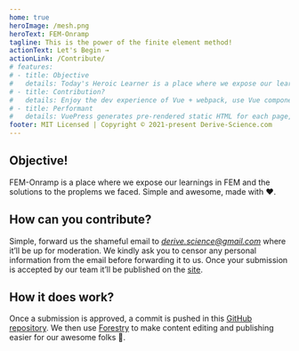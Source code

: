 ```yaml
---
home: true
heroImage: /mesh.png
heroText: FEM-Onramp
tagline: This is the power of the finite element method!
actionText: Let's Begin →
actionLink: /Contribute/
# features:
# - title: Objective
#   details: Today's Heroic Learner is a place where we expose our learnings in various technologies and the solutions to the proplems we faced. Simple and awesome, made with ❤.
# - title: Contribution?
#   details: Enjoy the dev experience of Vue + webpack, use Vue components in markdown, and develop custom themes with Vue.
# - title: Performant
#   details: VuePress generates pre-rendered static HTML for each page, and runs as an SPA once a page is loaded.
footer: MIT Licensed | Copyright © 2021-present Derive-Science.com
---
```


## Objective!
FEM-Onramp is a place where we expose our learnings in FEM and the solutions to the proplems we faced. Simple and awesome, made with ❤.

## How can you contribute?
Simple, forward us the shameful email to *derive.science@gmail.com* where it’ll be up for moderation. We kindly ask you to censor any personal information from the email before forwarding it to us. Once your submission is accepted by our team it’ll be published on the [site](https://derive-science.com/FEM-Onramp).

## How it does work?
Once a submission is approved, a commit is pushed in this [GitHub repository](https://github.com/thexcaliber/FEM-Onramp). We then use [Forestry](https://forestry.io/#/) to make content editing and publishing easier for our awesome folks 🙌.

